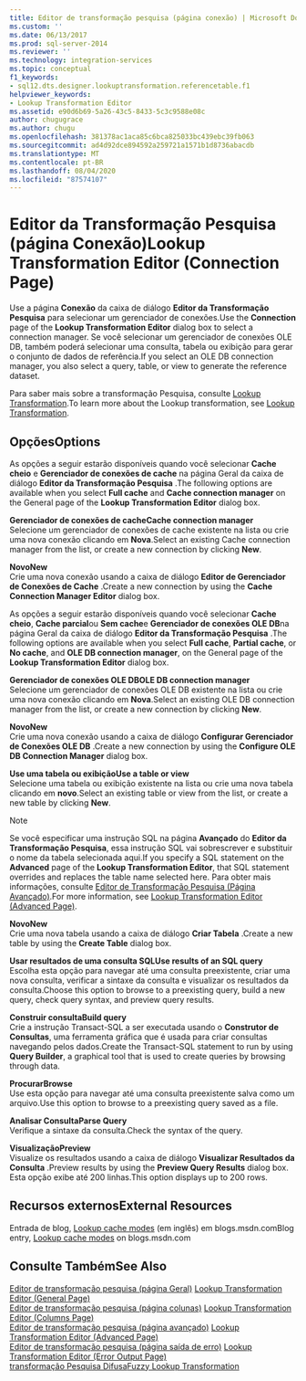 ```yaml
---
title: Editor de transformação pesquisa (página conexão) | Microsoft Docs
ms.custom: ''
ms.date: 06/13/2017
ms.prod: sql-server-2014
ms.reviewer: ''
ms.technology: integration-services
ms.topic: conceptual
f1_keywords:
- sql12.dts.designer.lookuptransformation.referencetable.f1
helpviewer_keywords:
- Lookup Transformation Editor
ms.assetid: e90d6b69-5a26-43c5-8433-5c3c9588e08c
author: chugugrace
ms.author: chugu
ms.openlocfilehash: 381378ac1aca85c6bca825033bc439ebc39fb063
ms.sourcegitcommit: ad4d92dce894592a259721a1571b1d8736abacdb
ms.translationtype: MT
ms.contentlocale: pt-BR
ms.lasthandoff: 08/04/2020
ms.locfileid: "87574107"
---
```

# <a name="lookup-transformation-editor-connection-page"></a><span data-ttu-id="0c405-102">Editor da Transformação Pesquisa (página Conexão)</span><span class="sxs-lookup"><span data-stu-id="0c405-102">Lookup Transformation Editor (Connection Page)</span></span>
  <span data-ttu-id="0c405-103">Use a página **Conexão** da caixa de diálogo **Editor da Transformação Pesquisa** para selecionar um gerenciador de conexões.</span><span class="sxs-lookup"><span data-stu-id="0c405-103">Use the **Connection** page of the **Lookup Transformation Editor** dialog box to select a connection manager.</span></span> <span data-ttu-id="0c405-104">Se você selecionar um gerenciador de conexões OLE DB, também poderá selecionar uma consulta, tabela ou exibição para gerar o conjunto de dados de referência.</span><span class="sxs-lookup"><span data-stu-id="0c405-104">If you select an OLE DB connection manager, you also select a query, table, or view to generate the reference dataset.</span></span>  
  
 <span data-ttu-id="0c405-105">Para saber mais sobre a transformação Pesquisa, consulte [Lookup Transformation](data-flow/transformations/lookup-transformation.md).</span><span class="sxs-lookup"><span data-stu-id="0c405-105">To learn more about the Lookup transformation, see [Lookup Transformation](data-flow/transformations/lookup-transformation.md).</span></span>  
  
## <a name="options"></a><span data-ttu-id="0c405-106">Opções</span><span class="sxs-lookup"><span data-stu-id="0c405-106">Options</span></span>  
 <span data-ttu-id="0c405-107">As opções a seguir estarão disponíveis quando você selecionar **Cache cheio** e **Gerenciador de conexões de cache** na página Geral da caixa de diálogo **Editor da Transformação Pesquisa** .</span><span class="sxs-lookup"><span data-stu-id="0c405-107">The following options are available when you select **Full cache** and **Cache connection manager** on the General page of the **Lookup Transformation Editor** dialog box.</span></span>  
  
 <span data-ttu-id="0c405-108">**Gerenciador de conexões de cache**</span><span class="sxs-lookup"><span data-stu-id="0c405-108">**Cache connection manager**</span></span>  
 <span data-ttu-id="0c405-109">Selecione um gerenciador de conexões de cache existente na lista ou crie uma nova conexão clicando em **Nova**.</span><span class="sxs-lookup"><span data-stu-id="0c405-109">Select an existing Cache connection manager from the list, or create a new connection by clicking **New**.</span></span>  
  
 <span data-ttu-id="0c405-110">**Novo**</span><span class="sxs-lookup"><span data-stu-id="0c405-110">**New**</span></span>  
 <span data-ttu-id="0c405-111">Crie uma nova conexão usando a caixa de diálogo **Editor de Gerenciador de Conexões de Cache** .</span><span class="sxs-lookup"><span data-stu-id="0c405-111">Create a new connection by using the **Cache Connection Manager Editor** dialog box.</span></span>  
  
 <span data-ttu-id="0c405-112">As opções a seguir estarão disponíveis quando você selecionar **Cache cheio**, **Cache parcial**ou **Sem cache**e **Gerenciador de conexões OLE DB**na página Geral da caixa de diálogo **Editor da Transformação Pesquisa** .</span><span class="sxs-lookup"><span data-stu-id="0c405-112">The following options are available when you select **Full cache**, **Partial cache**, or **No cache**, and **OLE DB connection manager**, on the General page of the **Lookup Transformation Editor** dialog box.</span></span>  
  
 <span data-ttu-id="0c405-113">**Gerenciador de conexões OLE DB**</span><span class="sxs-lookup"><span data-stu-id="0c405-113">**OLE DB connection manager**</span></span>  
 <span data-ttu-id="0c405-114">Selecione um gerenciador de conexões OLE DB existente na lista ou crie uma nova conexão clicando em **Nova**.</span><span class="sxs-lookup"><span data-stu-id="0c405-114">Select an existing OLE DB connection manager from the list, or create a new connection by clicking **New**.</span></span>  
  
 <span data-ttu-id="0c405-115">**Novo**</span><span class="sxs-lookup"><span data-stu-id="0c405-115">**New**</span></span>  
 <span data-ttu-id="0c405-116">Crie uma nova conexão usando a caixa de diálogo **Configurar Gerenciador de Conexões OLE DB** .</span><span class="sxs-lookup"><span data-stu-id="0c405-116">Create a new connection by using the **Configure OLE DB Connection Manager** dialog box.</span></span>  
  
 <span data-ttu-id="0c405-117">**Use uma tabela ou exibição**</span><span class="sxs-lookup"><span data-stu-id="0c405-117">**Use a table or view**</span></span>  
 <span data-ttu-id="0c405-118">Selecione uma tabela ou exibição existente na lista ou crie uma nova tabela clicando em **novo**.</span><span class="sxs-lookup"><span data-stu-id="0c405-118">Select an existing table or view from the list, or create a new table by clicking **New**.</span></span>  
  
> [!NOTE]  
>  <span data-ttu-id="0c405-119">Se você especificar uma instrução SQL na página **Avançado** do **Editor da Transformação Pesquisa**, essa instrução SQL vai sobrescrever e substituir o nome da tabela selecionada aqui.</span><span class="sxs-lookup"><span data-stu-id="0c405-119">If you specify a SQL statement on the **Advanced** page of the **Lookup Transformation Editor**, that SQL statement overrides and replaces the table name selected here.</span></span> <span data-ttu-id="0c405-120">Para obter mais informações, consulte [Editor de Transformação Pesquisa &#40;Página Avançado&#41;](../../2014/integration-services/lookup-transformation-editor-advanced-page.md).</span><span class="sxs-lookup"><span data-stu-id="0c405-120">For more information, see [Lookup Transformation Editor &#40;Advanced Page&#41;](../../2014/integration-services/lookup-transformation-editor-advanced-page.md).</span></span>  
  
 <span data-ttu-id="0c405-121">**Novo**</span><span class="sxs-lookup"><span data-stu-id="0c405-121">**New**</span></span>  
 <span data-ttu-id="0c405-122">Crie uma nova tabela usando a caixa de diálogo **Criar Tabela** .</span><span class="sxs-lookup"><span data-stu-id="0c405-122">Create a new table by using the **Create Table** dialog box.</span></span>  
  
 <span data-ttu-id="0c405-123">**Usar resultados de uma consulta SQL**</span><span class="sxs-lookup"><span data-stu-id="0c405-123">**Use results of an SQL query**</span></span>  
 <span data-ttu-id="0c405-124">Escolha esta opção para navegar até uma consulta preexistente, criar uma nova consulta, verificar a sintaxe da consulta e visualizar os resultados da consulta.</span><span class="sxs-lookup"><span data-stu-id="0c405-124">Choose this option to browse to a preexisting query, build a new query, check query syntax, and preview query results.</span></span>  
  
 <span data-ttu-id="0c405-125">**Construir consulta**</span><span class="sxs-lookup"><span data-stu-id="0c405-125">**Build query**</span></span>  
 <span data-ttu-id="0c405-126">Crie a instrução Transact-SQL a ser executada usando o **Construtor de Consultas**, uma ferramenta gráfica que é usada para criar consultas navegando pelos dados.</span><span class="sxs-lookup"><span data-stu-id="0c405-126">Create the Transact-SQL statement to run by using **Query Builder**, a graphical tool that is used to create queries by browsing through data.</span></span>  
  
 <span data-ttu-id="0c405-127">**Procurar**</span><span class="sxs-lookup"><span data-stu-id="0c405-127">**Browse**</span></span>  
 <span data-ttu-id="0c405-128">Use esta opção para navegar até uma consulta preexistente salva como um arquivo.</span><span class="sxs-lookup"><span data-stu-id="0c405-128">Use this option to browse to a preexisting query saved as a file.</span></span>  
  
 <span data-ttu-id="0c405-129">**Analisar Consulta**</span><span class="sxs-lookup"><span data-stu-id="0c405-129">**Parse Query**</span></span>  
 <span data-ttu-id="0c405-130">Verifique a sintaxe da consulta.</span><span class="sxs-lookup"><span data-stu-id="0c405-130">Check the syntax of the query.</span></span>  
  
 <span data-ttu-id="0c405-131">**Visualização**</span><span class="sxs-lookup"><span data-stu-id="0c405-131">**Preview**</span></span>  
 <span data-ttu-id="0c405-132">Visualize os resultados usando a caixa de diálogo **Visualizar Resultados da Consulta** .</span><span class="sxs-lookup"><span data-stu-id="0c405-132">Preview results by using the **Preview Query Results** dialog box.</span></span> <span data-ttu-id="0c405-133">Esta opção exibe até 200 linhas.</span><span class="sxs-lookup"><span data-stu-id="0c405-133">This option displays up to 200 rows.</span></span>  
  
## <a name="external-resources"></a><span data-ttu-id="0c405-134">Recursos externos</span><span class="sxs-lookup"><span data-stu-id="0c405-134">External Resources</span></span>  
 <span data-ttu-id="0c405-135">Entrada de blog, [Lookup cache modes](https://go.microsoft.com/fwlink/?LinkId=219518) (em inglês) em blogs.msdn.com</span><span class="sxs-lookup"><span data-stu-id="0c405-135">Blog entry, [Lookup cache modes](https://go.microsoft.com/fwlink/?LinkId=219518) on blogs.msdn.com</span></span>  
  
## <a name="see-also"></a><span data-ttu-id="0c405-136">Consulte Também</span><span class="sxs-lookup"><span data-stu-id="0c405-136">See Also</span></span>  
 <span data-ttu-id="0c405-137">[Editor de transformação pesquisa &#40;página Geral&#41;](general-page-of-integration-services-designers-options.md) </span><span class="sxs-lookup"><span data-stu-id="0c405-137">[Lookup Transformation Editor &#40;General Page&#41;](general-page-of-integration-services-designers-options.md) </span></span>  
 <span data-ttu-id="0c405-138">[Editor de transformação pesquisa &#40;página colunas&#41;](../../2014/integration-services/lookup-transformation-editor-columns-page.md) </span><span class="sxs-lookup"><span data-stu-id="0c405-138">[Lookup Transformation Editor &#40;Columns Page&#41;](../../2014/integration-services/lookup-transformation-editor-columns-page.md) </span></span>  
 <span data-ttu-id="0c405-139">[Editor de transformação pesquisa &#40;página avançado&#41;](../../2014/integration-services/lookup-transformation-editor-advanced-page.md) </span><span class="sxs-lookup"><span data-stu-id="0c405-139">[Lookup Transformation Editor &#40;Advanced Page&#41;](../../2014/integration-services/lookup-transformation-editor-advanced-page.md) </span></span>  
 <span data-ttu-id="0c405-140">[Editor de transformação pesquisa &#40;página saída de erro&#41;](../../2014/integration-services/lookup-transformation-editor-error-output-page.md) </span><span class="sxs-lookup"><span data-stu-id="0c405-140">[Lookup Transformation Editor &#40;Error Output Page&#41;](../../2014/integration-services/lookup-transformation-editor-error-output-page.md) </span></span>  
 [<span data-ttu-id="0c405-141">transformação Pesquisa Difusa</span><span class="sxs-lookup"><span data-stu-id="0c405-141">Fuzzy Lookup Transformation</span></span>](data-flow/transformations/fuzzy-lookup-transformation.md)  
  
  

